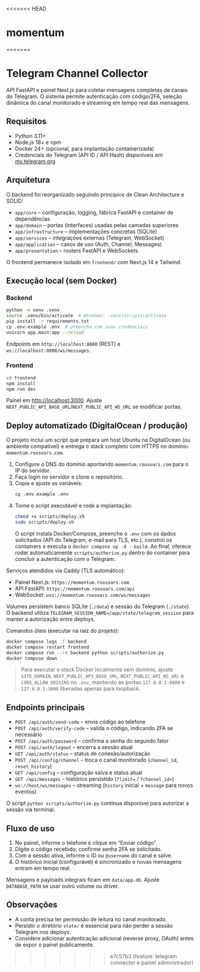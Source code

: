 <<<<<<< HEAD
# momentum
=======
# Telegram Channel Collector

API FastAPI e painel Next.js para coletar mensagens completas de canais do Telegram. O sistema permite autenticação com código/2FA, seleção dinâmica do canal monitorado e streaming em tempo real das mensagens.

## Requisitos

- Python 3.11+
- Node.js 18+ e npm
- Docker 24+ (opcional, para implantação containerizada)
- Credenciais do Telegram (API ID / API Hash) disponíveis em [my.telegram.org](https://my.telegram.org/)

## Arquitetura

O backend foi reorganizado seguindo princípios de Clean Architecture e SOLID:

- `app/core` – configuração, logging, fábrica FastAPI e container de dependências
- `app/domain` – portas (interfaces) usadas pelas camadas superiores
- `app/infrastructure` – implementações concretas (SQLite)
- `app/services` – integrações externas (Telegram, WebSocket)
- `app/application` – casos de uso (Auth, Channel, Messages)
- `app/presentation` – routers FastAPI e WebSockets

O frontend permanece isolado em `frontend/` com Next.js 14 e Tailwind.

## Execução local (sem Docker)

### Backend

```bash
python -m venv .venv
source .venv/bin/activate  # Windows: .venv\Scripts\activate
pip install -r requirements.txt
cp .env.example .env  # preencha com suas credenciais
uvicorn app.main:app --reload
```

Endpoints em `http://localhost:8000` (REST) e `ws://localhost:8000/ws/messages`.

### Frontend

```bash
cd frontend
npm install
npm run dev
```

Painel em [http://localhost:3000](http://localhost:3000). Ajuste `NEXT_PUBLIC_API_BASE_URL`/`NEXT_PUBLIC_API_WS_URL` se modificar portas.

## Deploy automatizado (DigitalOcean / produção)

O projeto inclui um script que prepara um host Ubuntu na DigitalOcean (ou ambiente compatível) e entrega o stack completo com HTTPS no domínio `momentum.roosoars.com`.

1. Configure o DNS do domínio apontando `momentum.roosoars.com` para o IP do servidor.
2. Faça login no servidor e clone o repositório.
3. Copie e ajuste as variáveis:
   ```bash
   cp .env.example .env
   ```
4. Torne o script executável e rode a implantação:
   ```bash
   chmod +x scripts/deploy.sh
   sudo scripts/deploy.sh
   ```
   O script instala Docker/Compose, preenche o `.env` com os dados solicitados (API do Telegram, e-mail para TLS, etc.), constrói os containers e executa o `docker compose up -d --build`. Ao final, oferece rodar automaticamente `scripts/authorize.py` dentro do container para concluir a autenticação com o Telegram.

Serviços atendidos via Caddy (TLS automático):

- Painel Next.js: `https://momentum.roosoars.com`
- API FastAPI: `https://momentum.roosoars.com/api`
- WebSocket: `wss://momentum.roosoars.com/ws/messages`

Volumes persistem banco SQLite (`./data`) e sessão do Telegram (`./state`). O backend utiliza `TELEGRAM_SESSION_NAME=/app/state/telegram_session` para manter a autorização entre deploys.

Comandos úteis (executar na raiz do projeto):

```bash
docker compose logs -f backend
docker compose restart frontend
docker compose run --rm backend python scripts/authorize.py
docker compose down
```

> Para executar o stack Docker localmente sem domínio, ajuste `SITE_DOMAIN`, `NEXT_PUBLIC_API_BASE_URL`, `NEXT_PUBLIC_API_WS_URL` e `CORS_ALLOW_ORIGINS` no `.env`, mantendo as portas `127.0.0.1:8000` e `127.0.0.1:3000` liberadas apenas para loopback.

## Endpoints principais

- `POST /api/auth/send-code` – envia código ao telefone
- `POST /api/auth/verify-code` – valida o código, indicando 2FA se necessário
- `POST /api/auth/password` – confirma a senha do segundo fator
- `POST /api/auth/logout` – encerra a sessão atual
- `GET /api/auth/status` – status de conexão/autorização
- `POST /api/config/channel` – troca o canal monitorado (`channel_id`, `reset_history`)
- `GET /api/config` – configuração salva e status atual
- `GET /api/messages` – histórico persistido (`?limit=` / `?channel_id=`)
- `ws://host/ws/messages` – streaming (`history` inicial + `message` para novos eventos)

O script `python scripts/authorize.py` continua disponível para autorizar a sessão via terminal.

## Fluxo de uso

1. No painel, informe o telefone e clique em “Enviar código”.
2. Digite o código recebido; confirme senha 2FA se solicitado.
3. Com a sessão ativa, informe o ID ou `@username` do canal e salve.
4. O histórico inicial (configurável) é sincronizado e novas mensagens entram em tempo real.

Mensagens e payloads integrais ficam em `data/app.db`. Ajuste `DATABASE_PATH` se usar outro volume ou driver.

## Observações

- A conta precisa ter permissão de leitura no canal monitorado.
- Persistir o diretório `state/` é essencial para não perder a sessão Telegram nos deploys.
- Considere adicionar autenticação adicional (reverse proxy, OAuth) antes de expor o painel publicamente.
>>>>>>> e7c57b3 (feature: telegram connector e painel administrador)
